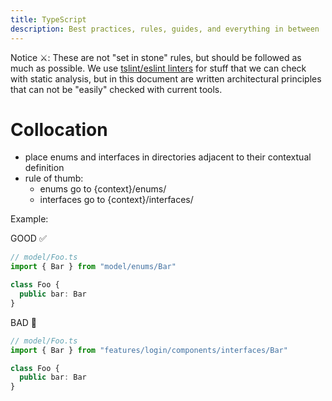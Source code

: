 ```yaml
---
title: TypeScript
description: Best practices, rules, guides, and everything in between
---
```


Notice ⚔️: These are not "set in stone" rules, but should be followed as much as possible. We use
[tslint/eslint linters](https://github.com/bornfight/js-coding-standards#readme) for stuff that we can check with
static analysis, but in this document are written architectural principles that can not be "easily" checked with
current tools.

# Collocation

- place enums and interfaces in directories adjacent to their contextual definition
- rule of thumb:
  - enums go to {context}/enums/
  - interfaces go to {context}/interfaces/

Example:

GOOD ✅

```typescript
// model/Foo.ts
import { Bar } from "model/enums/Bar"

class Foo {
  public bar: Bar
}
```

BAD 🛑

```typescript
// model/Foo.ts
import { Bar } from "features/login/components/interfaces/Bar"

class Foo {
  public bar: Bar
}
```
